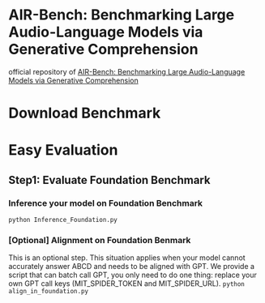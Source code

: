 # AIR-Bench: Benchmarking Large Audio-Language Models via Generative Comprehension
official repository of [AIR-Bench: Benchmarking Large Audio-Language Models via Generative Comprehension](https://arxiv.org/pdf/2402.07729.pdf)

# Download Benchmark

# Easy Evaluation
## Step1: Evaluate Foundation Benchmark
### Inference your model on Foundation Benchmark
`python Inference_Foundation.py`
### [Optional] Alignment on Foundation Benmark
This is an optional step. This situation applies when your model cannot accurately answer ABCD and needs to be aligned with GPT.
We provide a script that can batch call GPT, you only need to do one thing: replace your own GPT call keys (MIT_SPIDER_TOKEN and MIT_SPIDER_URL).
`python align_in_foundation.py`
